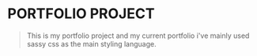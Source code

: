# PORTFOLIO PROJECT

> This is my portfolio project and my current portfolio i've mainly used sassy css as the main styling language.
